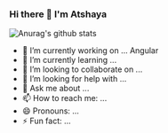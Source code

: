 ### Hi there 👋 I'm Atshaya
![Anurag's github stats](https://github-readme-stats.vercel.app/api?username=atshaya-anand)


- 🔭 I’m currently working on ... Angular
- 🌱 I’m currently learning ...
- 👯 I’m looking to collaborate on ...
- 🤔 I’m looking for help with ...
- 💬 Ask me about ...
- 📫 How to reach me: ...
- 😄 Pronouns: ...
- ⚡ Fun fact: ...
